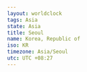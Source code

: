 ```yaml
---
layout: worldclock
tags: Asia
state: Asia
title: Seoul
name: Korea, Republic of
iso: KR
timezone: Asia/Seoul
utc: UTC +08:27
---
```


